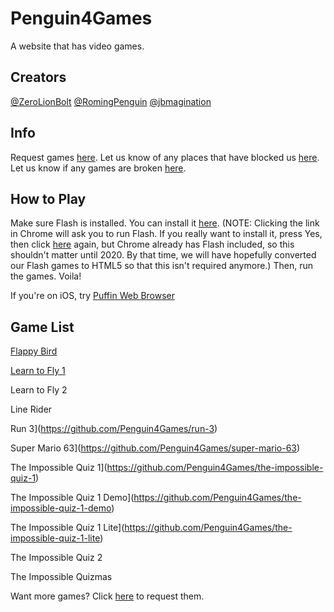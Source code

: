 # Penguin4Games

A website that has video games.

## Creators

[@ZeroLionBolt](https://github.com/ZeroLionBolt)
[@RomingPenguin](https://github.com/RomingPenguin)
[@jbmagination](https://github.com/jbmagination)

## Info

Request games [here](https://github.com/Penguin4Games/Penguin4Games.github.io/issues/1).
Let us know of any places that have blocked us [here](https://github.com/Penguin4Games/Penguin4Games.github.io/issues/5).
Let us know if any games are broken [here](https://github.com/Penguin4Games/Penguin4Games.github.io/issues/6).
## How to Play

Make sure Flash is installed. You can install it [here](https://get.adobe.com/flashplayer/). (NOTE: Clicking the link in Chrome will ask you to run Flash. If you really want to install it, press Yes, then click [here](https://get.adobe.com/flashplayer/) again, but Chrome already has Flash included, so this shouldn't matter until 2020. By that time, we will have hopefully converted our Flash games to HTML5 so that this isn't required anymore.) Then, run the games. Voila!

If you're on iOS, try [Puffin Web Browser](https://itunes.apple.com/gb/app/puffin-web-browser-free/id472937654?mt=8)
## Game List

[Flappy Bird](https://github.com/Penguin4Games/flappy-bird)

[Learn to Fly 1](https://github.com/Penguin4Games/learn-to-fly-1)

Learn to Fly 2

Line Rider

Run 3](https://github.com/Penguin4Games/run-3)

Super Mario 63](https://github.com/Penguin4Games/super-mario-63)

The Impossible Quiz 1](https://github.com/Penguin4Games/the-impossible-quiz-1)

The Impossible Quiz 1 Demo](https://github.com/Penguin4Games/the-impossible-quiz-1-demo)

The Impossible Quiz 1 Lite](https://github.com/Penguin4Games/the-impossible-quiz-1-lite)

The Impossible Quiz 2

The Impossible Quizmas

Want more games? Click [here](https://github.com/Penguin4Games/Penguin4Games.github.io/issues/1) to request them.
